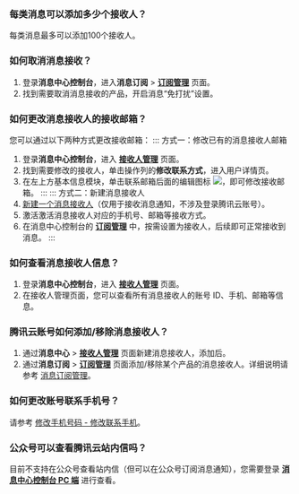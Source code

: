 ### 每类消息可以添加多少个接收人？
每类消息最多可以添加100个接收人。

### 如何取消消息接收？
1. 登录**消息中心控制台**，进入**消息订阅** >  [**订阅管理**](https://console.cloud.tencent.com/message/subscription) 页面。
2. 找到需要取消消息接收的产品，开启消息“免打扰”设置。

### 如何更改消息接收人的接收邮箱？
您可以通过以下两种方式更改接收邮箱：
<dx-tabs>
::: 方式一：修改已有的消息接收人邮箱
1. 登录**消息中心控制台**，进入 [**接收人管理**](https://console.cloud.tencent.com/message/user) 页面。
2. 找到需要修改的接收人，单击操作列的**修改联系方式**，进入用户详情页。
3. 在左上方基本信息模块，单击联系邮箱后面的编辑图标 ![](https://qcloudimg.tencent-cloud.cn/raw/caadaea658f6a6a6d24aa502df3eabac.png)，即可修改接收邮箱。
:::
::: 方式二：新建消息接收人
1. [新建一个消息接收人](https://cloud.tencent.com/document/product/598/13667)（仅用于接收消息通知，不涉及登录腾讯云账号）。
2. 激活激活消息接收人对应的手机号、邮箱等接收方式。
3. 在消息中心控制台的 [**订阅管理**](https://console.cloud.tencent.com/message/subscription) 中，按需设置为接收人，后续即可正常接收到消息。
:::
</dx-tabs>

### 如何查看消息接收人信息？
1. 登录**消息中心控制台**，进入 [**接收人管理**](https://console.cloud.tencent.com/message/user) 页面。
2. 在接收人管理页面，您可以查看所有消息接收人的账号 ID、手机、邮箱等信息。



### 腾讯云账号如何添加/移除消息接收人？
1. 通过**消息中心** > [**接收人管理**](https://console.cloud.tencent.com/message/user) 页面新建消息接收人，添加后。
2. 通过**消息订阅** >  [**订阅管理**](https://console.cloud.tencent.com/message/subscription) 页面添加/移除某个产品的消息接收人。详细说明请参考 [消息订阅管理](https://cloud.tencent.com/document/product/1263/46205)。

### 如何更改账号联系手机号？
请参考 [修改手机号码 - 修改联系手机](https://cloud.tencent.com/document/product/378/43092#.E4.BF.AE.E6.94.B9.E8.81.94.E7.B3.BB.E6.89.8B.E6.9C.BA)。


### 公众号可以查看腾讯云站内信吗？
目前不支持在公众号查看站内信（但可以在公众号订阅消息通知），您需要登录 [**消息中心控制台 PC 端**](https://console.cloud.tencent.com/message) 进行查看。

